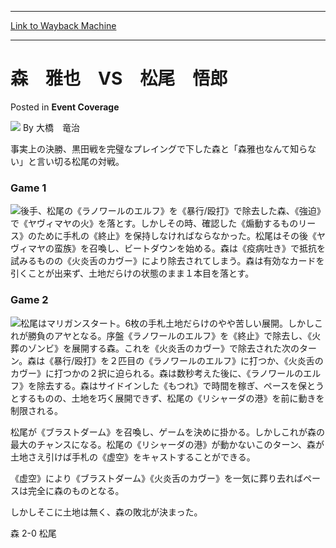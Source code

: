 
---
[Link to Wayback Machine](https://web.archive.org/web/20211128014809/https://magic.wizards.com/en/articles/archive/event-coverage/%E6%A3%AE%E3%80%80%E9%9B%85%E4%B9%9F%E3%80%80vs%E3%80%80%E6%9D%BE%E5%B0%BE%E3%80%80%E6%82%9F%E9%83%8E-2000-01-01)

[_metadata_:author]:- "大橋　竜治"
[_metadata_:description]:- "事実上の決勝、黒田戦を完璧なプレイングで下した森と「森雅也なんて知らない」と言い切る松尾の対戦。 Game 1 後手、松尾の《ラノワールのエルフ》を《暴行/殴打》で除去した森、《強迫》で《ヤヴィマヤの火》を落とす。しかしその時、確認した《煽動するものリース》のために手札の《終止》を保持しなければならなかった。松尾はその後《ヤヴィマヤの蛮族》を召喚し、ビートダウンを始める。森は《疫病吐き》で抵抗を試みるものの《火炎舌のカヴー》により除去されてしまう。森は有効なカードを引くことが出来ず、土地だらけの状態のまま１本目を落とす。 Game 2"
[_metadata_:generator]:- "Drupal 7 (http://drupal.org)"
[_metadata_:node]:- "759836"
[_metadata_:publish_date]:- "2000-01-01"
[_metadata_:source]:- "div-main-content"
[_metadata_:title]:- "森　雅也　VS　松尾　悟郎"
[_metadata_:wayback_capture_timestamp]:- "2021-11-28 01:48:09"
[_metadata_:wayback_raw_url]:- "https://web.archive.org/web/20211128014809id_/https://magic.wizards.com/en/articles/archive/event-coverage/%E6%A3%AE%E3%80%80%E9%9B%85%E4%B9%9F%E3%80%80vs%E3%80%80%E6%9D%BE%E5%B0%BE%E3%80%80%E6%82%9F%E9%83%8E-2000-01-01"
[_metadata_:wayback_url]:- "https://magic.wizards.com/en/articles/archive/event-coverage/%E6%A3%AE%E3%80%80%E9%9B%85%E4%B9%9F%E3%80%80vs%E3%80%80%E6%9D%BE%E5%B0%BE%E3%80%80%E6%82%9F%E9%83%8E-2000-01-01"
---


森　雅也　VS　松尾　悟郎
=============



 Posted in **Event Coverage**







![](https://media.magic.wizards.com/styles/auth_small/public/generic-avatar-150_541.png)
By 大橋　竜治











事実上の決勝、黒田戦を完璧なプレイングで下した森と「森雅也なんて知らない」と言い切る松尾の対戦。


### Game 1


![](https://media.magic.wizards.com/image_legacy_migration/sideboard/images/JPNAT01/314F.jpg)後手、松尾の《ラノワールのエルフ》を《暴行/殴打》で除去した森、《強迫》で《ヤヴィマヤの火》を落とす。しかしその時、確認した《煽動するものリース》のために手札の《終止》を保持しなければならなかった。松尾はその後《ヤヴィマヤの蛮族》を召喚し、ビートダウンを始める。森は《疫病吐き》で抵抗を試みるものの《火炎舌のカヴー》により除去されてしまう。森は有効なカードを引くことが出来ず、土地だらけの状態のまま１本目を落とす。


### Game 2


![](https://media.magic.wizards.com/image_legacy_migration/sideboard/images/JPNAT01/317F.jpg)松尾はマリガンスタート。6枚の手札土地だらけのやや苦しい展開。しかしこれが勝負のアヤとなる。序盤《ラノワールのエルフ》を《終止》で除去し、《火葬のゾンビ》を展開する森。これを《火炎舌のカヴー》で除去された次のターン。森は《暴行/殴打》を２匹目の《ラノワールのエルフ》に打つか、《火炎舌のカヴー》に打つかの２択に迫られる。森は数秒考えた後に、《ラノワールのエルフ》を除去する。森はサイドインした《もつれ》で時間を稼ぎ、ペースを保とうとするものの、土地を巧く展開できず、松尾の《リシャーダの港》を前に動きを制限される。  

松尾が《ブラストダーム》を召喚し、ゲームを決めに掛かる。しかしこれが森の最大のチャンスになる。松尾の《リシャーダの港》が動かないこのターン、森が土地さえ引けば手札の《虚空》をキャストすることができる。  

《虚空》により《ブラストダーム》《火炎舌のカヴー》を一気に葬り去ればペースは完全に森のものとなる。  

しかしそこに土地は無く、森の敗北が決まった。


森 2-0 松尾







